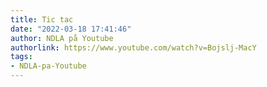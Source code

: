 ```yaml
---
title: Tic tac
date: "2022-03-18 17:41:46"
author: NDLA på Youtube
authorlink: https://www.youtube.com/watch?v=Bojslj-MacY
tags:
- NDLA-pa-Youtube
---
```

